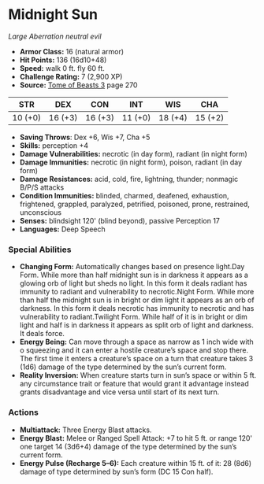 # Midnight Sun

*Large* *Aberration* *neutral evil*

- **Armor Class:** 16 (natural armor)
- **Hit Points:** 136 (16d10+48)
- **Speed:** walk 0 ft. fly 60 ft.
- **Challenge Rating:** 7 (2,900 XP)
- **Source:** [Tome of Beasts 3](https://koboldpress.com/kpstore/product/tome-of-beasts-3-for-5th-edition/) page 270

| STR | DEX | CON | INT | WIS | CHA |
| --- | --- | --- | --- | --- | --- |
| 10 (+0) | 16 (+3) | 16 (+3) | 11 (+0) | 18 (+4) | 15 (+2) |

- **Saving Throws**: Dex +6, Wis +7, Cha +5
- **Skills:** perception +4
- **Damage Vulnerabilities:** necrotic (in day form), radiant (in night form)
- **Damage Immunities:** necrotic (in night form), poison, radiant (in day form)
- **Damage Resistances:** acid, cold, fire, lightning, thunder; nonmagic B/P/S attacks
- **Condition Immunities:** blinded, charmed, deafened, exhaustion, frightened, grappled, paralyzed, petrified, poisoned, prone, restrained, unconscious
- **Senses:** blindsight 120' (blind beyond), passive Perception 17
- **Languages:** Deep Speech

### Special Abilities

- **Changing Form:** Automatically changes based on presence light.Day Form. While more than half midnight sun is in darkness it appears as a glowing orb of light but sheds no light. In this form it deals radiant has immunity to radiant and vulnerability to necrotic.Night Form. While more than half the midnight sun is in bright or dim light it appears as an orb of darkness. In this form it deals necrotic has immunity to necrotic and has vulnerability to radiant.Twilight Form. While half of it is in bright or dim light and half is in darkness it appears as split orb of light and darkness. It deals force.
- **Energy Being:** Can move through a space as narrow as 1 inch wide with o squeezing and it can enter a hostile creature’s space and stop there. The first time it enters a creature’s space on a turn that creature takes 3 (1d6) damage of the type determined by the sun’s current form.
- **Reality Inversion:** When creature starts turn in sun’s space or within 5 ft. any circumstance trait or feature that would grant it advantage instead grants disadvantage and vice versa until start of its next turn.

### Actions

- **Multiattack:** Three Energy Blast attacks.
- **Energy Blast:** Melee or Ranged Spell Attack: +7 to hit 5 ft. or range 120' one target 14 (3d6+4) damage of the type determined by the sun’s current form.
- **Energy Pulse (Recharge 5–6):** Each creature within 15 ft. of it: 28 (8d6) damage of type determined by sun’s form (DC 15 Con half).


